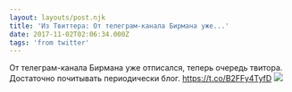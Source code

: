 ```yaml
---
layout: layouts/post.njk
title: 'Из Твиттера: От телеграм-канала Бирмана уже...'
date: 2017-11-02T02:06:34.000Z
tags: 'from twitter'
---
```



От телеграм-канала Бирмана уже отписался, теперь очередь твитора. Достаточно почитывать периодически блог. https://t.co/B2FFy4TyfD
  <img src="https://pbs.twimg.com/media/DNl7dc8WAAA-0BK.jpg" />
